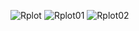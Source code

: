 ![Rplot](https://user-images.githubusercontent.com/42004781/101246417-f9bf1580-36f1-11eb-9bc9-20341bd060cd.png)
![Rplot01](https://user-images.githubusercontent.com/42004781/101246420-faf04280-36f1-11eb-9664-06304a023bda.png)
![Rplot02](https://user-images.githubusercontent.com/42004781/101246421-fc216f80-36f1-11eb-9c57-f1051aa91260.png)
